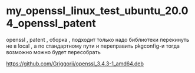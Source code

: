# my_openssl_linux_test_ubuntu_20.04_openssl_patent
openssl , patent , сборка , подходит только надо библиотеки перекинуть не в local , а по стандартному пути и переправить pkgconfig-и тогда возможно можно будет пересобрать

https://github.com/Griggorii/openssl_3.4.3-1_amd64.deb
